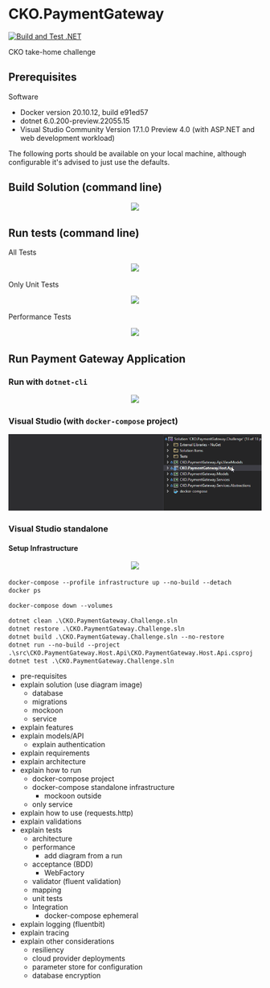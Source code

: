 # CKO.PaymentGateway

[![Build and Test .NET](https://github.com/Diggzinc/CKO.PaymentGateway/actions/workflows/build-and-test.yaml/badge.svg)](https://github.com/Diggzinc/CKO.PaymentGateway/actions/workflows/build-and-test.yaml)

CKO take-home challenge

## Prerequisites

Software 
- Docker version 20.10.12, build e91ed57 
- dotnet 6.0.200-preview.22055.15
- Visual Studio Community Version 17.1.0 Preview 4.0 (with ASP.NET and web development workload)

The following ports should be available on your local machine, although configurable it's advised to just use the defaults.

## Build Solution (command line)
<p align="center">
<a href="https://asciinema.org/a/464738"><img  src="https://asciinema.org/a/464738.svg"></a>
</p>



## Run tests (command line)

All Tests
<p align="center">
<a href="https://asciinema.org/a/464742"><img  src="https://asciinema.org/a/464742.svg"></a>
</p>

Only Unit Tests
<p align="center">
<a href="https://asciinema.org/a/464743"><img  src="https://asciinema.org/a/464743.svg"></a>
</p>

Performance Tests
<p align="center">
<a href="https://asciinema.org/a/464740"><img  src="https://asciinema.org/a/464740.svg"></a>
</p>


## Run Payment Gateway Application

### Run with `dotnet-cli`

<p align="center">
<a href="https://asciinema.org/a/464741"><img  src="https://asciinema.org/a/464741.svg"></a>
</p>

### Visual Studio (with `docker-compose` project)

<p align="center">
<img  src="./assets/vs-compose.gif">
</p>

### Visual Studio standalone 
#### Setup Infrastructure
<p align="center">
<a href="https://asciinema.org/a/464739"><img  src="https://asciinema.org/a/464739.svg"></a>
</p>






```
docker-compose --profile infrastructure up --no-build --detach
docker ps
```

```
docker-compose down --volumes
```

```
dotnet clean .\CKO.PaymentGateway.Challenge.sln
dotnet restore .\CKO.PaymentGateway.Challenge.sln
dotnet build .\CKO.PaymentGateway.Challenge.sln --no-restore
dotnet run --no-build --project .\src\CKO.PaymentGateway.Host.Api\CKO.PaymentGateway.Host.Api.csproj
dotnet test .\CKO.PaymentGateway.Challenge.sln
```

- pre-requisites
- explain solution (use diagram image)
  - database
  - migrations
  - mockoon
  - service
- explain features
- explain models/API
  - explain authentication
- explain requirements
- explain architecture
- explain how to run
  - docker-compose project
  - docker-compose standalone infrastructure
    - mockoon outside
  - only service
- explain how to use (requests.http)
- explain validations
- explain tests
  - architecture
  - performance
    - add diagram from a run
  - acceptance (BDD)
    - WebFactory
  - validator (fluent validation)
  - mapping
  - unit tests
  - Integration
    - docker-compose ephemeral
- explain logging (fluentbit)
- explain tracing
- explain other considerations
  - resiliency
  - cloud provider deployments
  - parameter store for configuration
  - database encryption
